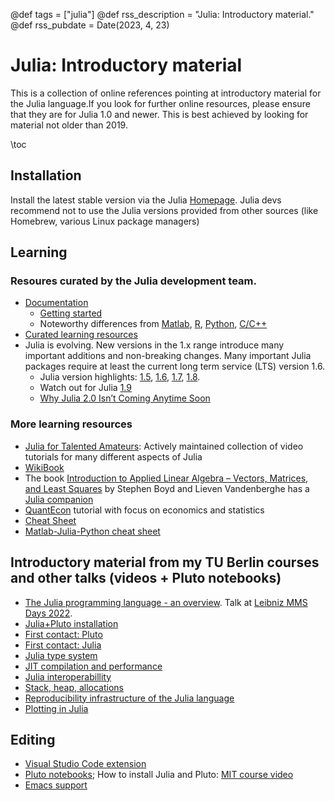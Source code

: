 @def tags = ["julia"]
@def rss_description = "Julia: Introductory material."
@def rss_pubdate = Date(2023, 4, 23)


# Julia: Introductory material
This is a collection of online references pointing at introductory material for the Julia language.If you look for further online resources, please ensure that they are for Julia 1.0 and newer. This is best achieved by looking for material not older than 2019.


\toc


## Installation

Install the latest stable version via the Julia [Homepage](https://julialang.org). Julia devs recommend not to use the Julia versions provided from other sources (like Homebrew, various Linux package managers)

## Learning
### Resoures curated by the Julia development team.
  - [Documentation](https://docs.julialang.org/en/v1/)
     - [Getting started](https://docs.julialang.org/en/v1/manual/getting-started/)
     - Noteworthy differences from [Matlab](https://docs.julialang.org/en/v1/manual/noteworthy-differences/#Noteworthy-differences-from-MATLAB-1), [R](https://docs.julialang.org/en/v1/manual/noteworthy-differences/#Noteworthy-differences-from-R-1), [Python](https://docs.julialang.org/en/v1/manual/noteworthy-differences/?highlight=matlab#Noteworthy-differences-from-Python-1), [C/C++](https://docs.julialang.org/en/v1/manual/noteworthy-differences/#Noteworthy-differences-from-C/C)
  - [Curated learning resources](https://julialang.org/learning/)
  - Julia is evolving. New versions in the 1.x range introduce many important additions and non-breaking changes. Many important Julia packages require at least the current long term service (LTS) version 1.6. 
    - Julia version highlights: [1.5](https://julialang.org/blog/2020/08/julia-1.5-highlights/), [1.6](https://julialang.org/blog/2021/03/julia-1.6-highlights/), [1.7](https://julialang.org/blog/2021/11/julia-1.7-highlights/), [1.8](https://julialang.org/blog/2022/08/julia-1.8-highlights/). 
    - Watch out for Julia [1.9](https://juliahub.com/company/resources/webinar/what-is-new-in-julia_1_9/)
    - [Why Julia 2.0 Isn’t Coming Anytime Soon](https://towardsdatascience.com/why-julia-2-0-isnt-coming-anytime-soon-and-why-that-is-a-good-thing-641ae3d2a177)
### More learning resources 
  - [Julia for Talented Amateurs](https://www.youtube.com/c/juliafortalentedamateurs/videos): Actively maintained collection of video tutorials for many different aspects of Julia
  - [WikiBook](https://en.wikibooks.org/wiki/Introducing_Julia)
  - The book [Introduction to Applied Linear Algebra – Vectors, Matrices, and Least Squares](https://web.stanford.edu/~boyd/vmls/) by Stephen Boyd and Lieven Vandenberghe has a [Julia companion](http://vmls-book.stanford.edu/vmls-julia-companion.pdf)
  - [QuantEcon](https://julia.quantecon.org/index_toc.html) tutorial with focus on economics and statistics
  - [Cheat Sheet](https://juliadocs.github.io/Julia-Cheat-Sheet/)
  - [Matlab-Julia-Python cheat sheet](https://cheatsheets.quantecon.org/)

## Introductory material from my TU Berlin courses  and other talks (videos + Pluto notebooks)
  - [The Julia programming language - an overview](https://av.tib.eu/media/57515). Talk at [Leibniz MMS Days 2022](https://www.wias-berlin.de/workshops/MMSDays22/).
  - [Julia+Pluto installation](https://www.wias-berlin.de/people/fuhrmann/SciComp-WS2122/week1/#julia_pluto_installation)
  - [First contact: Pluto](https://www.wias-berlin.de/people/fuhrmann/SciComp-WS2122/week1/#first_contact_pluto)
  - [First contact: Julia](https://www.wias-berlin.de/people/fuhrmann/SciComp-WS2122/week1/#first_contact_julia)
  - [Julia type system](https://www.wias-berlin.de/people/fuhrmann/SciComp-WS2122/week2/#julia_type_system)
  - [JIT compilation and performance](https://www.wias-berlin.de/people/fuhrmann/SciComp-WS2122/week2/#just-in-time_jit_compilation_and_performance)
  - [Julia interoperabillity](https://www.wias-berlin.de/people/fuhrmann/SciComp-WS2122/week2/#julia_interoperability)
  - [Stack, heap, allocations](https://www.wias-berlin.de/people/fuhrmann/SciComp-WS2122/week3/#stack_heap_allocations)
  - [Reproducibility infrastructure of the Julia language](https://www.wias-berlin.de/people/fuhrmann/AdSciComp-WS2223/week3/#reproducibility_infrastructure_of_the_julia_language)
  - [Plotting in Julia](https://www.wias-berlin.de/people/fuhrmann/AdSciComp-WS2223/week3/#plotting_in_julia)

## Editing
- [Visual Studio Code extension](https://github.com/julia-vscode/julia-vscode)
- [Pluto notebooks](https://github.com/fonsp/Pluto.jl); 
    How to install Julia and Pluto: [MIT course video](https://www.youtube.com/watch?v=OOjKEgbt8AI)
- [Emacs support](https://github.com/JuliaEditorSupport/julia-emacs)
